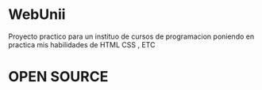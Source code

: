 # WebUnii
Proyecto practico para un instituo de cursos de programacion poniendo en practica mis habilidades de HTML CSS , ETC
# OPEN SOURCE
